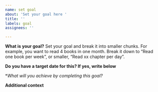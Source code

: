 ```yaml
---
name: set goal
about: 'Set your goal here '
title: ''
labels: goal
assignees: ''

---
```


**What is your goal?**
Set your goal and break it into smaller chunks.
For example, you want to read 4 books in one month. Break it down to “Read one book per week”, or smaller, “Read xx chapter per day”.

**Do you have a target date for this? If yes, write below**

**What will you achieve by completing this goal?*

**Additional context**
